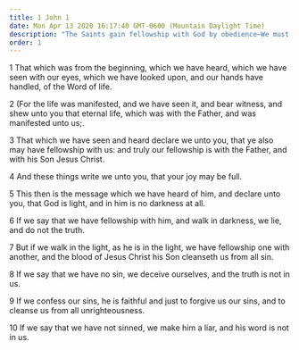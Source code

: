 ```yaml
---
title: 1 John 1
date: Mon Apr 13 2020 16:17:40 GMT-0600 (Mountain Daylight Time)
description: "The Saints gain fellowship with God by obedience—We must confess our sins to gain forgiveness."
order: 1
---
```


1 That which was from the beginning, which we have heard, which we have seen with our eyes, which we have looked upon, and our hands have handled, of the Word of life.

2 (For the life was manifested, and we have seen it, and bear witness, and shew unto you that eternal life, which was with the Father, and was manifested unto us;.

3 That which we have seen and heard declare we unto you, that ye also may have fellowship with us: and truly our fellowship is with the Father, and with his Son Jesus Christ.

4 And these things write we unto you, that your joy may be full.

5 This then is the message which we have heard of him, and declare unto you, that God is light, and in him is no darkness at all.

6 If we say that we have fellowship with him, and walk in darkness, we lie, and do not the truth.

7 But if we walk in the light, as he is in the light, we have fellowship one with another, and the blood of Jesus Christ his Son cleanseth us from all sin.

8 If we say that we have no sin, we deceive ourselves, and the truth is not in us.

9 If we confess our sins, he is faithful and just to forgive us our sins, and to cleanse us from all unrighteousness.

10 If we say that we have not sinned, we make him a liar, and his word is not in us.
